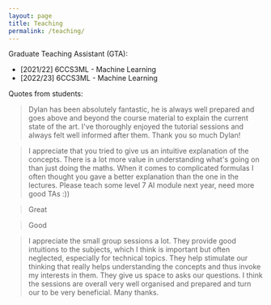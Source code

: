 ```yaml
---
layout: page
title: Teaching
permalink: /teaching/
---
```


Graduate Teaching Assistant (GTA):

* [2021/22] 6CCS3ML - Machine Learning
* [2022/23] 6CCS3ML - Machine Learning

Quotes from students:

> Dylan has been absolutely fantastic, he is always well prepared and goes above and beyond the course material to explain the current state of the art. I've thoroughly enjoyed the tutorial sessions and always felt well informed after them. Thank you so much Dylan!

> I appreciate that you tried to give us an intuitive explanation of the concepts. There is a lot more value in understanding what's going on than just doing the maths. When it comes to complicated formulas I often thought you gave a better explanation than the one in the lectures. Please teach some level 7 AI module next year, need more good TAs :))

> Great

> Good

> I appreciate the small group sessions a lot. They provide good intuitions to the subjects, which I think is important but often neglected, especially for technical topics. They help stimulate our thinking that really helps understanding the concepts and thus invoke my interests in them. They give us space to asks our questions. I think the sessions are overall very well organised and prepared and turn our to be very beneficial. Many thanks.
